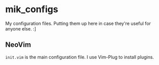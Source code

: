 # mik_configs
My configuration files. Putting them up here in case they're useful for anyone else. :]

## NeoVim
`init.vim` is the main configuration file. I use Vim-Plug to install plugins.
